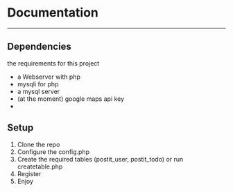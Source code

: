 # Documentation
-----------------


## Dependencies
the requirements for this project
- a Webserver with php
- mysqli for php
- a mysql server
- (at the moment) google maps api key
- 

## Setup

1. Clone the repo
2. Configure the config.php
3. Create the required tables (postit_user, postit_todo) or run createtable.php
4. Register
5. Enjoy